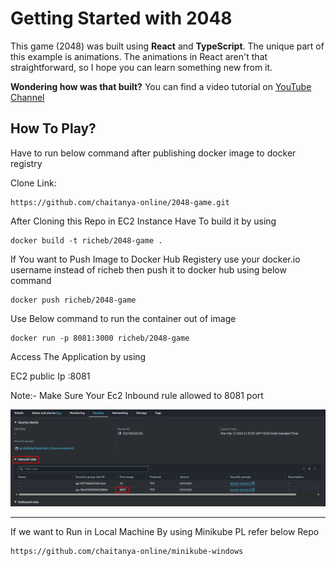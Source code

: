 # Getting Started with 2048

This game (2048) was built using **React** and **TypeScript**. The unique part of this example is animations. The animations in React aren't that straightforward, so I hope you can learn something new from it.

**Wondering how was that built?** You can find a video tutorial on [ YouTube Channel](https://www.youtube.com/channel/UCJV16_5c4A0amyBZSI4yP6A)

## How To Play?

Have to run below command after publishing docker image to docker registry

Clone Link: 

```
https://github.com/chaitanya-online/2048-game.git
```

After Cloning this Repo in EC2 Instance 
Have To build it by using 

```
docker build -t richeb/2048-game .
```
If You want to Push Image to Docker Hub Registery use your docker.io username instead of richeb
then push it to docker hub using below command

```
docker push richeb/2048-game
```

Use Below command to run the container out of image

```
docker run -p 8081:3000 richeb/2048-game
```

Access The Application by using 

EC2 public Ip :8081

Note:-  Make Sure Your Ec2 Inbound rule allowed to 8081 port 

![alt text](image.png)

-------

If we want to Run in Local Machine By using Minikube PL refer below Repo

```
https://github.com/chaitanya-online/minikube-windows
```

